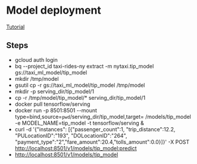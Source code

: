 # Model deployment

[Tutorial](https://cloud.google.com/bigquery-ml/docs/export-model-tutorial)

## Steps

- gcloud auth login
- bq --project_id taxi-rides-ny extract -m nytaxi.tip_model gs://taxi_ml_model/tip_model
- mkdir /tmp/model
- gsutil cp -r gs://taxi_ml_model/tip_model /tmp/model
- mkdir -p serving_dir/tip_model/1
- cp -r /tmp/model/tip_model/* serving_dir/tip_model/1
- docker pull tensorflow/serving
- docker run -p 8501:8501 --mount type=bind,source=`pwd`/serving_dir/tip_model,target=
  /models/tip_model -e MODEL_NAME=tip_model -t tensorflow/serving &
- curl -d '{"instances": [{"passenger_count":1, "trip_distance":12.2, "PULocationID":"193", "DOLocationID":"264", "payment_type":"2","fare_amount":20.4,"tolls_amount":0.0}]}' -X POST <http://localhost:8501/v1/models/tip_model:predict>
- <http://localhost:8501/v1/models/tip_model>
